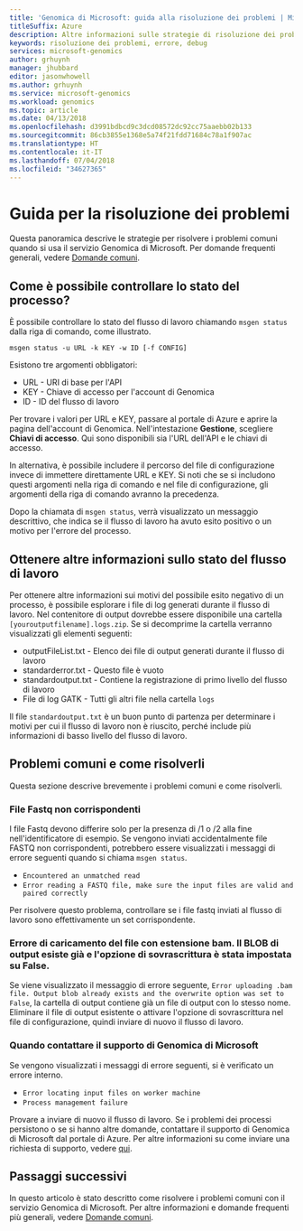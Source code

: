 ```yaml
---
title: 'Genomica di Microsoft: guida alla risoluzione dei problemi | Microsoft Docs'
titleSuffix: Azure
description: Altre informazioni sulle strategie di risoluzione dei problemi
keywords: risoluzione dei problemi, errore, debug
services: microsoft-genomics
author: grhuynh
manager: jhubbard
editor: jasonwhowell
ms.author: grhuynh
ms.service: microsoft-genomics
ms.workload: genomics
ms.topic: article
ms.date: 04/13/2018
ms.openlocfilehash: d3991bdbcd9c3dcd08572dc92cc75aaebb02b133
ms.sourcegitcommit: 86cb3855e1368e5a74f21fdd71684c78a1f907ac
ms.translationtype: HT
ms.contentlocale: it-IT
ms.lasthandoff: 07/04/2018
ms.locfileid: "34627365"
---
```

# <a name="troubleshooting-guide"></a>Guida per la risoluzione dei problemi
Questa panoramica descrive le strategie per risolvere i problemi comuni quando si usa il servizio Genomica di Microsoft. Per domande frequenti generali, vedere [Domande comuni](frequently-asked-questions-genomics.md). 


## <a name="how-do-i-check-my-job-status"></a>Come è possibile controllare lo stato del processo?
È possibile controllare lo stato del flusso di lavoro chiamando `msgen status` dalla riga di comando, come illustrato. 

```
msgen status -u URL -k KEY -w ID [-f CONFIG] 
```

Esistono tre argomenti obbligatori:
* URL - URI di base per l'API
* KEY - Chiave di accesso per l'account di Genomica 
* ID - ID del flusso di lavoro

Per trovare i valori per URL e KEY, passare al portale di Azure e aprire la pagina dell'account di Genomica. Nell'intestazione **Gestione**, scegliere **Chiavi di accesso**. Qui sono disponibili sia l'URL dell'API e le chiavi di accesso.

In alternativa, è possibile includere il percorso del file di configurazione invece di immettere direttamente URL e KEY. Si noti che se si includono questi argomenti nella riga di comando e nel file di configurazione, gli argomenti della riga di comando avranno la precedenza. 

Dopo la chiamata di `msgen status`, verrà visualizzato un messaggio descrittivo, che indica se il flusso di lavoro ha avuto esito positivo o un motivo per l'errore del processo. 


## <a name="get-more-information-about-my-workflow-status"></a>Ottenere altre informazioni sullo stato del flusso di lavoro

Per ottenere altre informazioni sui motivi del possibile esito negativo di un processo, è possibile esplorare i file di log generati durante il flusso di lavoro. Nel contenitore di output dovrebbe essere disponibile una cartella `[youroutputfilename].logs.zip`.  Se si decomprime la cartella verranno visualizzati gli elementi seguenti:

* outputFileList.txt - Elenco dei file di output generati durante il flusso di lavoro
* standarderror.txt - Questo file è vuoto
* standardoutput.txt - Contiene la registrazione di primo livello del flusso di lavoro 
* File di log GATK - Tutti gli altri file nella cartella `logs`

Il file `standardoutput.txt` è un buon punto di partenza per determinare i motivi per cui il flusso di lavoro non è riuscito, perché include più informazioni di basso livello del flusso di lavoro. 

## <a name="common-issues-and-how-to-resolve-them"></a>Problemi comuni e come risolverli
Questa sezione descrive brevemente i problemi comuni e come risolverli.

### <a name="fastq-files-are-unmatched"></a>File Fastq non corrispondenti
I file Fastq devono differire solo per la presenza di /1 o /2 alla fine nell'identificatore di esempio. Se vengono inviati accidentalmente file FASTQ non corrispondenti, potrebbero essere visualizzati i messaggi di errore seguenti quando si chiama `msgen status`.
* `Encountered an unmatched read`
* `Error reading a FASTQ file, make sure the input files are valid and paired correctly` 

Per risolvere questo problema, controllare se i file fastq inviati al flusso di lavoro sono effettivamente un set corrispondente. 


### <a name="error-uploading-bam-file-output-blob-already-exists-and-the-overwrite-option-was-set-to-false"></a>Errore di caricamento del file con estensione bam. Il BLOB di output esiste già e l'opzione di sovrascrittura è stata impostata su False.
Se viene visualizzato il messaggio di errore seguente, `Error uploading .bam file. Output blob already exists and the overwrite option was set to False`, la cartella di output contiene già un file di output con lo stesso nome.  Eliminare il file di output esistente o attivare l'opzione di sovrascrittura nel file di configurazione, quindi inviare di nuovo il flusso di lavoro.

### <a name="when-to-contact-microsoft-genomics-support"></a>Quando contattare il supporto di Genomica di Microsoft
Se vengono visualizzati i messaggi di errore seguenti, si è verificato un errore interno. 

* `Error locating input files on worker machine`
* `Process management failure`

Provare a inviare di nuovo il flusso di lavoro. Se i problemi dei processi persistono o se si hanno altre domande, contattare il supporto di Genomica di Microsoft dal portale di Azure. Per altre informazioni su come inviare una richiesta di supporto, vedere [qui](file-support-ticket-genomics.md).

## <a name="next-steps"></a>Passaggi successivi
In questo articolo è stato descritto come risolvere i problemi comuni con il servizio Genomica di Microsoft. Per altre informazioni e domande frequenti più generali, vedere [Domande comuni](frequently-asked-questions-genomics.md). 